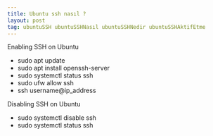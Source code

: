 ```yaml
---
title: Ubuntu ssh nasıl ?
layout: post
tag: ubuntuSSH ubuntuSSHNasıl ubuntuSSHNedir ubuntuSSHAktifEtme
---
```


Enabling SSH on Ubuntu

- sudo apt update
- sudo apt install openssh-server
- sudo systemctl status ssh
- sudo ufw allow ssh
- ssh username@ip_address

Disabling SSH on Ubuntu

- sudo systemctl disable ssh
- sudo systemctl status ssh